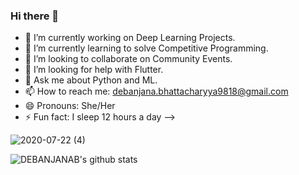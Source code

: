 ### Hi there 👋
- 🔭 I’m currently working on Deep Learning Projects.
- 🌱 I’m currently learning to solve Competitive Programming.
- 👯 I’m looking to collaborate on Community Events.
- 🤔 I’m looking for help with Flutter.
- 💬 Ask me about Python and ML.
- 📫 How to reach me: debanjana.bhattacharyya9818@gmail.com
- 😄 Pronouns: She/Her
- ⚡ Fun fact: I sleep 12 hours a day
-->

![2020-07-22 (4)](https://user-images.githubusercontent.com/37831166/88148694-9b9b0580-cc1c-11ea-80d1-77865defd348.png)


![DEBANJANAB's github stats](https://github-readme-stats.vercel.app/api?username=DEBANJANAB&show_icons=true&theme=tokyonight)
